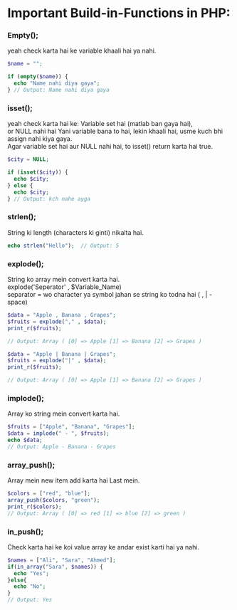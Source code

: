 # Important Build-in-Functions in PHP:
### Empty();
yeah check karta hai ke variable khaali hai ya nahi.

``` php
$name = "";

if (empty($name)) {
  echo "Name nahi diya gaya";
} // Output: Name nahi diya gaya
```
### isset();
yeah check karta hai ke:
Variable set hai (matlab ban gaya hai), <br>
or NULL nahi hai Yani variable bana to hai, lekin khaali hai, usme kuch bhi assign nahi kiya gaya.<br>
Agar variable set hai aur NULL nahi hai, to isset() return karta hai true.

``` php
$city = NULL;

if (isset($city)) {
  echo $city;
} else {
  echo $city;
} // Output: kch nahe ayga
```
### strlen();
String ki length (characters ki ginti) nikalta hai.

``` php
echo strlen("Hello");  // Output: 5
```
### explode();
String ko array mein convert karta hai. <br>
explode('Seperator' , $Variable_Name) <br>
separator = wo character ya symbol jahan se string ko todna hai ( , | - space)

``` php
$data = "Apple , Banana , Grapes";
$fruits = explode("," , $data);
print_r($fruits);

// Output: Array ( [0] => Apple [1] => Banana [2] => Grapes )

$data = "Apple | Banana | Grapes";
$fruits = explode("|" , $data);
print_r($fruits);

// Output: Array ( [0] => Apple [1] => Banana [2] => Grapes )
```
### implode();
Array ko string mein convert karta hai.

``` php
$fruits = ["Apple", "Banana", "Grapes"];
$data = implode(" - ", $fruits);
echo $data;
// Output: Apple - Banana - Grapes
```
### array_push();
Array mein new item add karta hai Last mein.

``` php
$colors = ["red", "blue"];
array_push($colors, "green");
print_r($colors);
// Output: Array ( [0] => red [1] => blue [2] => green )
```

### in_push();
Check karta hai ke koi value array ke andar exist karti hai ya nahi.

``` php
$names = ["Ali", "Sara", "Ahmed"];
if(in_array("Sara", $names)) {
  echo "Yes";
}else{
  echo "No";
}
// Output: Yes
```